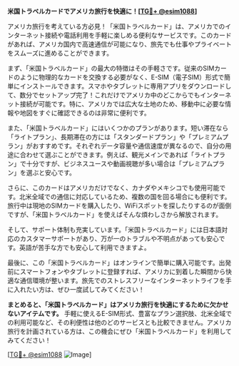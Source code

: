 **米国トラベルカードでアメリカ旅行を快適に！[[TG💪+ @esim1088](https://t.me/s/esim1088)]**

アメリカ旅行を考えている方必見！「米国トラベルカード」は、アメリカでのインターネット接続や電話利用を手軽に楽しめる便利なサービスです。このカードがあれば、アメリカ国内で高速通信が可能になり、旅先でも仕事やプライベートをスムーズに進めることができます。

まず、「米国トラベルカード」の最大の特徴はその手軽さです。従来のSIMカードのように物理的なカードを交換する必要がなく、E-SIM（電子SIM）形式で簡単にインストールできます。スマホやタブレットに専用アプリをダウンロードして、数分でセットアップ完了！これだけでアメリカ中のどこからでもインターネット接続が可能です。特に、アメリカでは広大な土地のため、移動中に必要な情報や地図をすぐに確認できるのは非常に便利です。

また、「米国トラベルカード」にはいくつかのプランがあります。短い滞在なら「ライトプラン」、長期滞在の方には「スタンダードプラン」や「プレミアムプラン」がおすすめです。それぞれデータ容量や通信速度が異なるので、自分の用途に合わせて選ぶことができます。例えば、観光メインであれば「ライトプラン」で十分ですが、ビジネスユースや動画視聴が多い場合は「プレミアムプラン」を選ぶと安心です。

さらに、このカードはアメリカだけでなく、カナダやメキシコでも使用可能です。北米全域での通信に対応しているため、複数の国を回る場合にも便利です。旅行中は現地のSIMカードを購入したり、WiFiスポットを探したりするのが面倒ですが、「米国トラベルカード」を使えばそんな煩わしさから解放されます。

そして、サポート体制も充実しています。「米国トラベルカード」には日本語対応のカスタマーサポートがあり、万が一のトラブルや不明点があっても安心です。英語が苦手な方でも安心して利用できますよ。

最後に、この「米国トラベルカード」はオンラインで簡単に購入可能です。出発前にスマートフォンやタブレットに登録すれば、アメリカに到着した瞬間から快適な通信環境が整います。旅先でのストレスフリーなインターネットライフを手に入れたい方は、ぜひ一度試してみてください！

**まとめると、「米国トラベルカード」はアメリカ旅行を快適にするために欠かせないアイテムです。** 手軽に使えるE-SIM形式、豊富なプラン選択肢、北米全域での利用可能など、その利便性は他のどのサービスとも比較できません。アメリカ旅行を計画されている方は、この機会にぜひ「米国トラベルカード」を利用してみてください！

[[TG💪+ @esim1088](https://t.me/s/esim1088) ![Image](https://i.postimg.cc/Y0z9fWf4/image.png)]